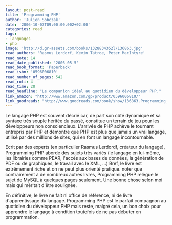 ```yaml
---
layout: post-read
title: 'Programming PHP'
author: 'Julien Sobczak'
date: '2006-10-07T09:00:00.002+02:00'
categories: read
tags:
- languages
- php
image: 'http://d.gr-assets.com/books/1328834352l/136863.jpg'
read_authors: 'Rasmus Lerdorf, Kevin Tatroe, Peter MacIntyre'
read_note: 14
read_date_published: '2006-05-5'
read_book_format: 'Paperback'
read_isbn: '0596006810'
read_number_of_pages: 542
read_roti: 4
read_time: 20
read_headline: "Le companion idéal au quotidien du développeur PHP."
link_amazon: "http://www.amazon.com/gp/product/0596006810/"
link_goodreads: "http://www.goodreads.com/book/show/136863.Programming_PHP"
---
```



Le langage PHP est souvent décrié car, de part son côté dynamique et sa syntaxe très souple héritée du passé, constitue un terrain de jeu pour les développeurs non consciencieux. L'arrivée de PHP achève le tournant entrepris par PHP et démontre que PHP est plus que jamais un vrai langage, utilisé par des millions de sites, qui en font un langage incontournable.

Ecrit par des experts (en particulier Rasmus Lerdordf, créateur du langage), Programming PHP aborde des sujets très variés (le langage en lui-même, les librairies comme PEAR, l'accès aux bases de données, la génération de PDF ou de graphiques, le travail avec le XML, ...) Bref, le livre est extrêmement riche et on ne peut plus orienté pratique. noter que contrairement à de nombreux autres livres, Programming PHP relègue le sujet de MySQL à quelques pages seulement. Une bonne chose selon moi mais qui méritait d'être soulignée.

En définitive, le livre ne fait ni office de référence, ni de livre d'apprentissage du langage. Programming PHP est le parfait compagnon au quotidien du développeur PHP mais reste, malgré cela, un bon choix pour apprendre le langage à condition toutefois de ne pas débuter en programmation.

